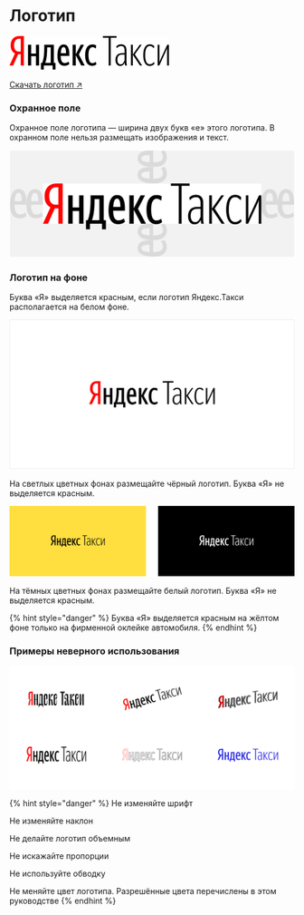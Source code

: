 # Логотип

![](.gitbook/assets/logo_yandex_taxi.svg)

[Скачать логотип ↗](https://disk.yandex.ru/client/disk/CREATIVE/!YTD_GUIDES/Fonts/YS%2520Text)

### Охранное поле

Охранное поле логотипа — ширина двух букв «е» этого логотипа. В охранном поле нельзя размещать изображения и текст.

![](.gitbook/assets/upload-2ca0b4cd-0923-40d6-8340-882ed903ae28-1-.png)

### Логотип на фоне

Буква «Я» выделяется красным, если логотип Яндекс.Такси располагается на белом фоне.

![](.gitbook/assets/yly.png)

На светлых цветных фонах размещайте чёрный логотип. Буква «Я» не выделяется красным.

![](.gitbook/assets/ylyb.png)

На тёмных цветных фонах размещайте белый логотип. Буква «Я» не выделяется красным.

{% hint style="danger" %}
Буква «Я» выделяется красным на жёлтом фоне только на фирменной оклейке автомобиля.
{% endhint %}



### Примеры неверного использования

![](.gitbook/assets/yldd.png)

{% hint style="danger" %}
Не изменяйте шрифт

Не изменяйте наклон

Не делайте логотип объемным

Не искажайте пропорции

Не используйте обводку

Не меняйте цвет логотипа. Разрешённые цвета перечислены в этом руководстве
{% endhint %}

